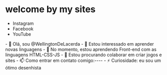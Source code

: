 <h1>welcome by my sites</h1>
<ul>
    <li><a src="#"target="_blank">Instagram</a>
    <li><a src="#"target="_blank">Facebook</a>
    <li><a src="#"target="_blank">YouTube</a>
</ul>
- 👋 Olá, sou @WellingtonDeLacerda
- 👀 Estou interessado em aprender novas linguagens 
- 🌱 No momento, estou aprendendo Front-end com as linguagens HTML-CSS-JS
- 💞️ Estou procurando colaborar em criar jogos e sites 
- 📫 Como entrar em contato comigo:----
- ⚡ Curiosidade: eu sou um ótimo desenhista 


<!---
WellingtonDeLacerda/WellingtonDeLacerda é um repositório ✨ especial ✨ porque seu `README.md` (este arquivo) aparece no seu perfil do GitHub.
Você pode clicar no link Visualizar para dar uma olhada nas suas alterações.
--->
 